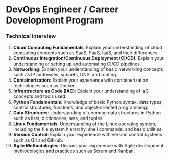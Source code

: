 # DevOps Engineer / Career Development Program

### Technical interview

1. **Cloud Computing Fundamentals**: Explain your understanding of cloud computing concepts such as SaaS, PaaS, IaaS, and their differences.
2. **Continuous Integration/Continuous Deployment (CI/CD)**: Explain your understanding of setting up and automating CI/CD pipelines.
3. **Networking**: Explain your understanding of basic networking concepts such as IP addresses, subnets, DNS, and routing.
4. **Containerization**: Explain your experience with containerization technologies such as Docker.
5. **Infrastructure as Code (IAC)**: Explain your understanding of IaC concepts and tools used.
6. **Python Fundamentals**: Knowledge of basic Python syntax, data types, control structures, functions, and object-oriented programming.
7. **Data Structures**: Understanding of common data structures in Python such as lists, dictionaries, sets, and tuples.
8. **Linux Fundamentals**: Understanding of the Linux operating system, including the file system hierarchy, shell commands, and basic utilities.
9. **Version Control**: Explain your experience with version control systems such as Git and GitHub.
10. **Agile Methodologies**: Discuss your experience with Agile development methodologies and practices such as Scrum and Kanban.